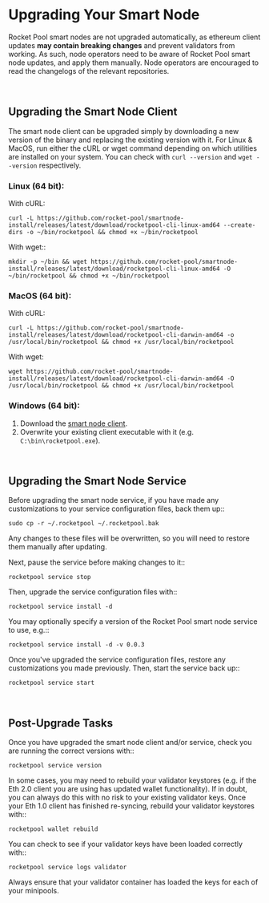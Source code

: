 # Upgrading Your Smart Node

Rocket Pool smart nodes are not upgraded automatically, as ethereum client updates **may contain breaking changes** and prevent validators from working.
As such, node operators need to be aware of Rocket Pool smart node updates, and apply them manually. Node operators are encouraged to read the changelogs of the relevant repositories.


<br>

## Upgrading the Smart Node Client


The smart node client can be upgraded simply by downloading a new version of the binary and replacing the existing version with it.
For Linux & MacOS, run either the cURL or wget command depending on which utilities are installed on your system.
You can check with `curl --version` and `wget --version` respectively.

### Linux (64 bit):

With cURL:

    curl -L https://github.com/rocket-pool/smartnode-install/releases/latest/download/rocketpool-cli-linux-amd64 --create-dirs -o ~/bin/rocketpool && chmod +x ~/bin/rocketpool

With wget::

    mkdir -p ~/bin && wget https://github.com/rocket-pool/smartnode-install/releases/latest/download/rocketpool-cli-linux-amd64 -O ~/bin/rocketpool && chmod +x ~/bin/rocketpool

### MacOS (64 bit):

With cURL:

    curl -L https://github.com/rocket-pool/smartnode-install/releases/latest/download/rocketpool-cli-darwin-amd64 -o /usr/local/bin/rocketpool && chmod +x /usr/local/bin/rocketpool

With wget:

    wget https://github.com/rocket-pool/smartnode-install/releases/latest/download/rocketpool-cli-darwin-amd64 -O /usr/local/bin/rocketpool && chmod +x /usr/local/bin/rocketpool

### Windows (64 bit):

1. Download the [smart node client](https://github.com/rocket-pool/smartnode-install/releases/latest/download/rocketpool-cli-windows-amd64.exe).
1. Overwrite your existing client executable with it (e.g. `C:\bin\rocketpool.exe`).

<br>

## Upgrading the Smart Node Service

Before upgrading the smart node service, if you have made any customizations to your service configuration files, back them up::

    sudo cp -r ~/.rocketpool ~/.rocketpool.bak

Any changes to these files will be overwritten, so you will need to restore them manually after updating.

Next, pause the service before making changes to it::

    rocketpool service stop

Then, upgrade the service configuration files with::

    rocketpool service install -d

You may optionally specify a version of the Rocket Pool smart node service to use, e.g.::

    rocketpool service install -d -v 0.0.3

Once you've upgraded the service configuration files, restore any customizations you made previously.
Then, start the service back up::

    rocketpool service start


<br>

## Post-Upgrade Tasks

Once you have upgraded the smart node client and/or service, check you are running the correct versions with::

	rocketpool service version

In some cases, you may need to rebuild your validator keystores (e.g. if the Eth 2.0 client you are using has updated wallet functionality).
If in doubt, you can always do this with no risk to your existing validator keys.
Once your Eth 1.0 client has finished re-syncing, rebuild your validator keystores with::

	rocketpool wallet rebuild

You can check to see if your validator keys have been loaded correctly with::

	rocketpool service logs validator

Always ensure that your validator container has loaded the keys for each of your minipools.